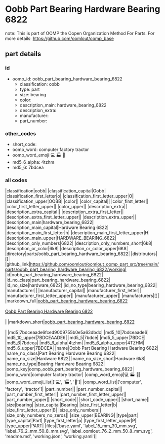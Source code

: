 # Oobb Part Bearing Hardware Bearing 6822  

note: This is part of OOMP the Oopen Organization Method For Parts. For more details: https://github.com/oomlout/oomp_base

##  part details





### id
* oomp_id: oobb_part_bearing_hardware_bearing_6822
  * classification: oobb
  * type: part
  * size: bearing
  * color: 
  * description_main: hardware_bearing_6822
  * description_extra: 
  * manufacturer: 
  * part_number: 

### other_codes
* short_code: 
* oomp_word: computer factory tractor
* oomp_word_emoji :computer: :factory: :tractor:
* md5_6_alpha: 4tzhm
* md5_6: 7bdcea

### all codes 
|classification|oobb|
|classification_capital|Oobb|
|classification_first_letter|o|
|classification_first_letter_upper|O|
|classification_upper|OOBB|
|color||
|color_capital||
|color_first_letter||
|color_first_letter_upper||
|color_upper||
|description_extra||
|description_extra_capital||
|description_extra_first_letter||
|description_extra_first_letter_upper||
|description_extra_upper||
|description_main|hardware_bearing_6822|
|description_main_capital|Hardware Bearing 6822|
|description_main_first_letter|h|
|description_main_first_letter_upper|H|
|description_main_upper|HARDWARE_BEARING_6822|
|description_only_numbers|6822|
|description_only_numbers_short|6k8|
|description_or_color|6k8|
|description_or_color_upper|6K8|
|directory|parts/oobb_part_bearing_hardware_bearing_6822|
|distributors|[]|
|github_link|https://github.com/oomlout/oomlout_oomp_part_src/tree/main/parts/oobb_part_bearing_hardware_bearing_6822/working|
|id|oobb_part_bearing_hardware_bearing_6822|
|id_no_class|part_bearing_hardware_bearing_6822|
|id_no_size|hardware_6822|
|id_no_type|bearing_hardware_bearing_6822|
|manufacturer||
|manufacturer_capital||
|manufacturer_first_letter||
|manufacturer_first_letter_upper||
|manufacturer_upper||
|manufacturers|[]|
|markdown_full|[oobb_part_bearing_hardware_bearing_6822](https://github.com/oomlout/oomlout_oomp_part_src/tree/main/parts/oobb_part_bearing_hardware_bearing_6822/working)<br>[](https://github.com/oomlout/oomlout_oomp_part_src/tree/main/parts/oobb_part_bearing_hardware_bearing_6822/working)<br>[Oobb Part Bearing Hardware Bearing 6822](https://github.com/oomlout/oomlout_oomp_part_src/tree/main/parts/oobb_part_bearing_hardware_bearing_6822/working)<br><br>|
|markdown_short|[oobb_part_bearing_hardware_bearing_6822](https://github.com/oomlout/oomlout_oomp_part_src/tree/main/parts/oobb_part_bearing_hardware_bearing_6822/working)<br><br>|
|md5|7bdceaade6fced9009755b0e5a63dbdc|
|md5_10|7bdceaade6|
|md5_10_upper|7BDCEAADE6|
|md5_5|7bdce|
|md5_5_upper|7BDCE|
|md5_6|7bdcea|
|md5_6_alpha|4tzhm|
|md5_6_alpha_upper|4TZHM|
|md5_6_upper|7BDCEA|
|name|Oobb Part Bearing Hardware Bearing 6822|
|name_no_class|Part Bearing Hardware Bearing 6822|
|name_no_size|Hardware 6822|
|name_no_size_short|Hardware 6k8|
|name_no_type|Bearing Hardware Bearing 6822|
|oomp_key|oomp_oobb_part_bearing_hardware_bearing_6822|
|oomp_word|computer factory tractor|
|oomp_word_emoji|:computer: :factory: :tractor:|
|oomp_word_emoji_list|[':computer:', ':factory:', ':tractor:']|
|oomp_word_list|['computer', 'factory', 'tractor']|
|part_number||
|part_number_capital||
|part_number_first_letter||
|part_number_first_letter_upper||
|part_number_upper||
|short_code||
|short_code_upper||
|short_name||
|size|bearing|
|size_capital|Bearing|
|size_first_letter|b|
|size_first_letter_upper|B|
|size_only_numbers||
|size_only_numbers_no_zeros||
|size_upper|BEARING|
|type|part|
|type_capital|Part|
|type_first_letter|p|
|type_first_letter_upper|P|
|type_upper|PART|
|files|['base.yaml', 'label_15_mm_30_mm.svg', 'label_76_2_mm_50_8_mm.svg', 'label_oomlout_76_2_mm_50_8_mm.svg', 'readme.md', 'working.json', 'working.yaml']|
